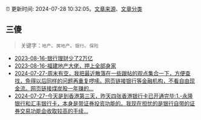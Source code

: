 :alarm_clock: 更新时间: 2024-07-28 10:32:05。[文章来源](/README.md)、[文章分类](/TAGS.md)

## 三傻


> 关键字：`地产`、`房地产`、`银行`、`保险`



- [2023-08-16-银行理财少了2万亿](https://www.aicaijing.com.cn/article/18565) 
- [2023-08-16-福建地产大佬，押上全部身家](https://www.aicaijing.com.cn/article/18567) 
- [2024-07-27-周末有空，我把最近散落在一些跟帖的观点集合一下，方便查找，免得以后同样的问题再重复啰嗦。网页链接银行等金融机构，不看自由现金流。网页链接煤炭股一年赚的...](https://xueqiu.com/1437248694/299004203) 
- [2024-07-27-今天是到香港第三天，昨天四张香港银行卡已开通完毕:1.-永隆银行和汇丰银行卡，本身是带证券投资功能的。我现在担忧的是银行自带的证券交易功能会收取较高的手续...](https://xueqiu.com/1570028916/299002971) 
